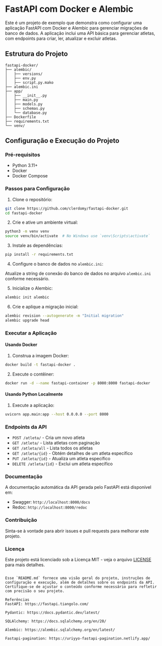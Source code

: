 # FastAPI com Docker e Alembic

Este é um projeto de exemplo que demonstra como configurar uma aplicação FastAPI com Docker e Alembic para gerenciar migrações de banco de dados. A aplicação inclui uma API básica para gerenciar atletas, com endpoints para criar, ler, atualizar e excluir atletas.

## Estrutura do Projeto

```
fastapi-docker/
├── alembic/
│   ├── versions/
│   ├── env.py
│   ├── script.py.mako
├── alembic.ini
├── app/
│   ├── __init__.py
│   ├── main.py
│   ├── models.py
│   ├── schemas.py
│   └── database.py
├── Dockerfile
├── requirements.txt
└── venv/
```

## Configuração e Execução do Projeto

### Pré-requisitos

- Python 3.11+
- Docker
- Docker Compose

### Passos para Configuração

1. Clone o repositório:

```bash
git clone https://github.com/clerdomy/fastapi-docker.git
cd fastapi-docker
```

2. Crie e ative um ambiente virtual:

```bash
python3 -m venv venv
source venv/bin/activate  # No Windows use `venv\Scripts\activate`
```

3. Instale as dependências:

```bash
pip install -r requirements.txt
```

4. Configure o banco de dados no `alembic.ini`:

Atualize a string de conexão do banco de dados no arquivo `alembic.ini` conforme necessário.

5. Inicialize o Alembic:

```bash
alembic init alembic
```

6. Crie e aplique a migração inicial:

```bash
alembic revision --autogenerate -m "Initial migration"
alembic upgrade head
```

### Executar a Aplicação

#### Usando Docker

1. Construa a imagem Docker:

```bash
docker build -t fastapi-docker .
```

2. Execute o contêiner:

```bash
docker run -d --name fastapi-container -p 8000:8000 fastapi-docker
```

#### Usando Python Localmente

1. Execute a aplicação:

```bash
uvicorn app.main:app --host 0.0.0.0 --port 8000
```

### Endpoints da API

- `POST /atleta/` - Cria um novo atleta
- `GET /atleta/` - Lista atletas com paginação
- `GET /atleta/all` - Lista todos os atletas
- `GET /atleta/{id}` - Obtém detalhes de um atleta específico
- `PUT /atleta/{id}` - Atualiza um atleta específico
- `DELETE /atleta/{id}` - Exclui um atleta específico

### Documentação

A documentação automática da API gerada pelo FastAPI está disponível em:

- Swagger: `http://localhost:8000/docs`
- Redoc: `http://localhost:8000/redoc`

### Contribuição

Sinta-se à vontade para abrir issues e pull requests para melhorar este projeto.

### Licença

Este projeto está licenciado sob a Licença MIT - veja o arquivo [LICENSE](LICENSE) para mais detalhes.
```

Esse `README.md` fornece uma visão geral do projeto, instruções de configuração e execução, além de detalhes sobre os endpoints da API. Certifique-se de ajustar o conteúdo conforme necessário para refletir com precisão o seu projeto.

Referências
FastAPI: https://fastapi.tiangolo.com/

Pydantic: https://docs.pydantic.dev/latest/

SQLAlchemy: https://docs.sqlalchemy.org/en/20/

Alembic: https://alembic.sqlalchemy.org/en/latest/

Fastapi-pagination: https://uriyyo-fastapi-pagination.netlify.app/